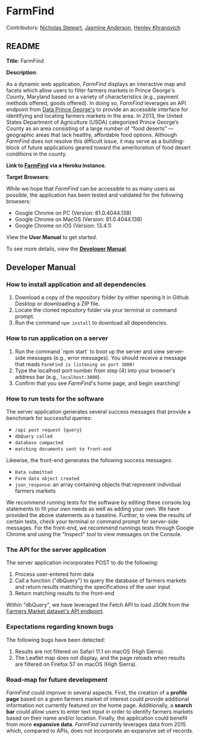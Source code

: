 # FarmFind
Contributors: 
<a href = "https://github.com/nicholasdstewart">Nicholas Stewart</a>,  <a href = "https://github.com/jasjenand">Jasmine Anderson</a>, <a href = "https://github.com/Henley21">Henley Khranovich</a>

## README

<b>Title</b>: FarmFind

<b>Description</b>:

As a dynamic web application, <i>FarmFind</i> displays an interactive map and facets which allow users to filter farmers markets in Prince George's County, Maryland based on a variety of characteristics (e.g., payment methods offered, goods offered). In doing so, <i>FarmFind</i> leverages an API endpoint from <a href = "https://data.princegeorgescountymd.gov/">Data Prince George's</a> to provide an accessible interface for identifying and locating farmers markets in the area. In 2013, the United States Department of Agriculture (USDA) categorized Prince George’s County as an area consisting of a large number of “food deserts” — geographic areas that lack healthy, affordable food options. Although <i>FarmFind</i> does not resolve this difficult issue, it may serve as a building-block of future applications geared toward the amerlioration of food desert conditions in the county.

<b>Link to <a href = "https://inst377-farmfind.herokuapp.com/">FarmFind</a> via a Heroku instance.</b>

<b>Target Browsers</b>:

While we hope that <i>FarmFind</i> can be accessible to as many users as possible, the application has been tested and validated for the following browsers:

<ul> 
  <li>Google Chrome on PC (Version: 81.0.4044.138)</li>
  <li>Google Chrome on MacOS (Version: 81.0.4044.138)</li>
  <li>Google Chrome on iOS (Version: 13.4.1)</li>
</ul>

View the <b>User Manual</b> to get started.

To see more details, view the <b>[Developer Manual](#dev_manual)</b>.

## <a name = "dev_manual">Developer Manual</a>

### How to install application and all dependencies

<ol>
<li>Download a copy of the repository folder by either opening it in Github Desktop or downloading a ZIP file.</li>
<li>Locate the cloned repository folder via your terminal or command prompt.</li>
<li>Run the command <code>npm install</code> to download all dependencies.</li>
</ol>
 
### How to run application on a server

<ol>
<li>Run the command `npm start` to boot up the server and view server-side messages (e.g., error messages). You should receive a message that reads <code>FarmFind is listening on port 3000!</code></li>
<li>Type the localhost port number from step (4) into your browser's address bar (e.g., <code>localhost:3000</code>).</li>
<li>Confirm that you see <i>FarmFind</i>'s home page, and begin searching!</li>
</ol>

### How to run tests for the software

The server application generates several success messages that provide a benchmark for successful queries:
<ul>
  <li><code>/api post request {query} </code></li>
  <li><code>dbQuery called</code></li>
  <li><code>database compacted</code></li>
  <li><code>matching documents sent to front-end</code></li>
</ul>

Likewise, the front-end generates the following success messages:
<ul>
  <li><code>Data submitted</code></li>
  <li><code>Form data object created</code></li>
  <li><code>json_response</code>: an array containing objects that represent individual farmers markets</li>
</ul>

We recommend running tests for the software by editing these console.log statements to fit your own needs as well as adding your own. We have provided the above statements as a baseline. Further, to view the results of certain tests, check your terminal or command prompt for server-side messages. For the front-end, we recommend runnings tests through Google Chrome and using the "Inspect" tool to view messages on the Console.

### The API for the server application

The server application incorporates POST to do the following:
<ol>
  <li>Process user-entered form data</li>
  <li>Call a function ("dbQuery") to query the database of farmers markets and return results matching the specifications of the user input</li>
  <li>Return matching results to the front-end</li>
</ol>
  
Within "dbQuery", we have leveraged the Fetch API to load JSON from the <a href = 'https://data.princegeorgescountymd.gov/resource/sphi-rwax.json'>Farmers Market dataset's API endpoint</a>.

### Expectations regarding known bugs

The following bugs have been detected:
  <ol>
    <li>Results are not filtered on Safari 11.1 on macOS (High Sierra).</li>
    <li>The Leaflet map does not display, and the page reloads when results are filtered on Firefox 57 on macOS (High Sierra).</li>
  </ol>

### Road-map for future development

<i>FarmFind</i> could improve in several aspects. First, the creation of a <b>profile page</b> based on a given farmers market of interest could provide additional information not currently featured on the home page. Additionally, a <b>search bar</b> could allow users to enter text input in order to identify farmers markets based on their name and/or location. Finally, the application could benefit from more <b>expansive data</b>. <i>FarmFind</i> currently leverages data from 2015 which, compared to APIs, does not incorporate an expansive set of records.

             


